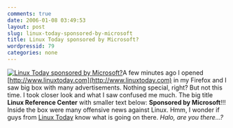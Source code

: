 ```yaml
---
comments: true
date: 2006-01-08 03:49:53
layout: post
slug: linux-today-sponsored-by-microsoft
title: Linux Today sponsored by Microsoft?
wordpressid: 79
categories: none
---
```


[![Linux Today sponsored by Microsoft?](http://mateusz.loskot.net/gallery/_gallery_albums_store/fun/linuxtoday_sponsored_by_microsoft.thumb.jpg)](http://mateusz.loskot.net/gallery/fun/linuxtoday_sponsored_by_microsoft)A few minutes ago I opened [http://www.linuxtoday.com](http://www.linuxtoday.com) in my Firefox and I saw big box with many advertisements. Nothing special, right? But not this time. I took closer look and what I saw confused me much. The big title **Linux Reference Center** with smaller text below: **Sponsored by Microsoft**!!! Inside the box were many offensive news against Linux. Hmm, I wonder if guys from [Linux Today](http://www.linuxtoday.com) know what is going on there. _Halo, are you there...?_


